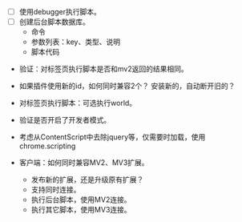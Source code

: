 -   [ ] 使用debugger执行脚本。
-   [ ] 创建后台脚本数据库。
    - 命令
    - 参数列表：key、类型、说明
    - 脚本代码

- 验证：对标签页执行脚本是否和mv2返回的结果相同。
- 如果插件使用新的id，如何同时兼容2个？
    安装新的，自动断开旧的？

- 对标签页执行脚本：可选执行world。
- 验证是否开启了开发者模式。
- 考虑从ContentScript中去除jquery等，仅需要时加载，使用chrome.scripting

- 客户端：如何同时兼容MV2、MV3扩展。
    - 发布新的扩展，还是升级原有扩展？
    - 支持同时连接。
    - 执行后台脚本，使用MV2连接。
    - 执行其它脚本，使用MV3连接。